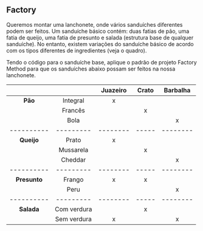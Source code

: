 ## Factory

Queremos montar uma lanchonete, onde vários sanduíches diferentes podem ser feitos. Um sanduíche
básico contém: duas fatias de pão, uma fatia de queijo, uma fatia de presunto e salada (estrutura
base de qualquer sanduíche). No entanto, existem variações do sanduíche básico de acordo com os
tipos diferentes de ingredientes (veja o quadro).

Tendo o código para o sanduíche base, aplique o padrão de projeto Factory Method para que os
sanduíches abaixo possam ser feitos na nossa lanchonete.

|            |           | Juazeiro | Crato | Barbalha |
|:----------:|:---------:|:--------:|:-----:|:--------:|
| **Pão**    | Integral  |    x     |       |          |
|            | Francês   |          |   x   |          |
|            | Bola      |          |       |    x     |
| ---------- | --------- | -------- | ----- | -------- |
| **Queijo** | Prato     |    x     |       |          |
|            | Mussarela |          |   x   |          |
|            | Cheddar   |          |       |    x     |
| ---------- | --------- | -------- | ----- | -------- |
|**Presunto**| Frango    |    x     |   x   |          |
|            | Peru      |          |       |    x     |
| ---------- | --------- | -------- | ----- | -------- |
| **Salada** |Com verdura|          |   x   |          |
|            |Sem verdura|    x     |       |    x     |
